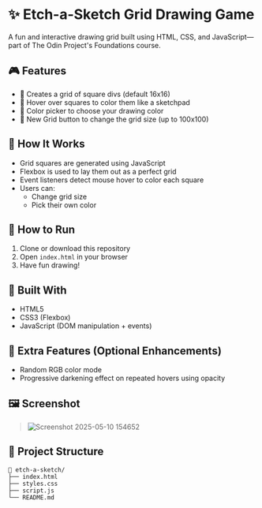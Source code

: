 # ✨ Etch-a-Sketch Grid Drawing Game

A fun and interactive drawing grid built using HTML, CSS, and JavaScript—part of The Odin Project's Foundations course.

## 🎮 Features

- 🔲 Creates a grid of square divs (default 16x16)
- 🎨 Hover over squares to color them like a sketchpad
- 🌈 Color picker to choose your drawing color
- 🔁 New Grid button to change the grid size (up to 100x100)

## 🚀 How It Works

- Grid squares are generated using JavaScript
- Flexbox is used to lay them out as a perfect grid
- Event listeners detect mouse hover to color each square
- Users can:
  - Change grid size
  - Pick their own color

## 🧪 How to Run

1. Clone or download this repository
2. Open `index.html` in your browser
3. Have fun drawing!

## 🧰 Built With

- HTML5
- CSS3 (Flexbox)
- JavaScript (DOM manipulation + events)

## 🌟 Extra Features (Optional Enhancements)

- Random RGB color mode
- Progressive darkening effect on repeated hovers using opacity

## 🖼️ Screenshot

> ![Screenshot 2025-05-10 154652](https://github.com/user-attachments/assets/ce469235-bef8-4caf-b4f4-d660e1e6e0a8)


## 📁 Project Structure
```
📁 etch-a-sketch/
├── index.html
├── styles.css
├── script.js
└── README.md
```
